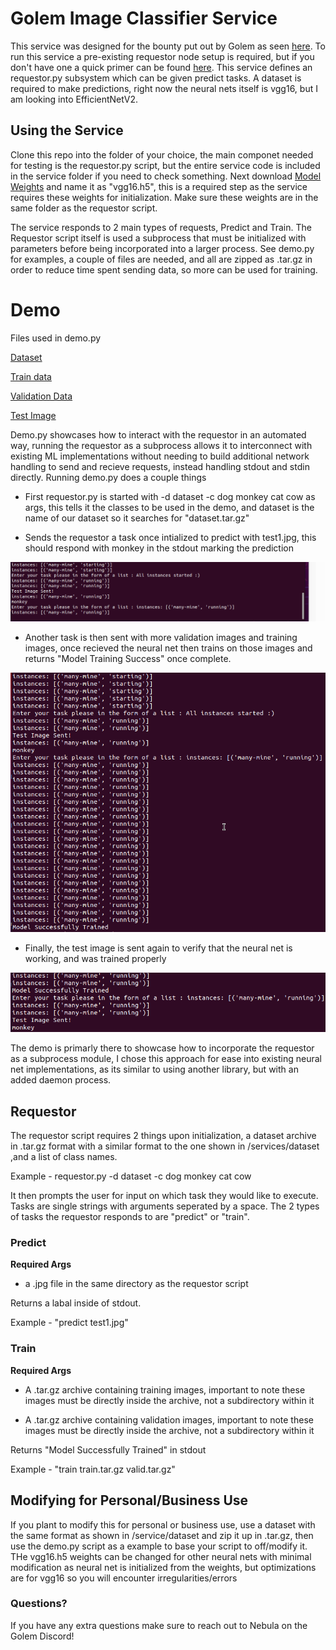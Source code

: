 # Golem Image Classifier Service

This service was designed for the bounty put out by Golem as seen [here](https://gitcoin.co/issue/golemfactory/yagna/1456/100026046). To run this service a pre-existing requestor node setup is required, but if you don't have one a quick primer can be found [here](https://handbook.golem.network/requestor-tutorials/flash-tutorial-of-requestor-development). This service defines an requestor.py subsystem which can be given predict tasks. A dataset is required to make predictions, right now the neural nets itself is vgg16, but I am looking into EfficientNetV2.

## Using the Service

Clone this repo into the folder of your choice, the main componet needed for testing is the requestor.py script, but the entire service code is included in the service folder if you need to check something. Next download [Model Weights](https://storage.googleapis.com/tensorflow/keras-applications/vgg16/vgg16_weights_tf_dim_ordering_tf_kernels.h5) and name it as "vgg16.h5", this is a required step as the service requires these weights for initialization. Make sure these weights are in the same folder as the requestor script.

The service responds to 2 main types of requests, Predict and Train. The Requestor script itself is used a subprocess that must be initialized with parameters before being incorporated into a larger process. See demo.py for examples, a couple of files are needed, and all are zipped as .tar.gz in order to reduce time spent sending data, so more can be used for training.

# Demo 

Files used in demo.py

[Dataset](https://mega.nz/file/dngA1J6J#uxrI6DOFMzdcr4vmU_9Y3gYLn1axbZ6X_a6imusPgDY)

[Train data](https://mega.nz/file/tnoUjBRS#lC_gRgmHQuokJQSJ3sSx-KsixOby3nbSiuFOkG5p2xk)

[Validation Data](https://mega.nz/file/tj4UHDBb#uqYCN9f9K19oY2kLQEr3YBQkIh_G3-FHug4v_LBL0sw)

[Test Image](https://mega.nz/file/Zih2QBiR#uAm-dKGQutINAq4StWBP2Wqy9hV4QPKJm2Tmpm792sU)


Demo.py showcases how to interact with the requestor in an automated way, running the requestor as a subprocess allows it to interconnect with existing ML implementations without needing to build additional network handling to send and recieve requests, instead handling stdout and stdin directly. Running demo.py does a couple things

- First requestor.py is started with  -d dataset -c dog monkey cat cow as args, this tells it the classes to be used in the demo, and dataset is the name of our dataset so it searches for "dataset.tar.gz"

- Sends the requestor a task once intialized to predict with test1.jpg, this should respond with monkey in the stdout marking the prediction

![predict](predict.png?raw=true)

- Another task is then sent with more validation images and training images, once recieved the neural net then trains on those images and returns "Model Training Success" once complete.

![train](train.png?raw=true)

- Finally, the test image is sent again to verify that the neural net is working, and was trained properly


![final](final.png?raw=true)

The demo is primarly there to showcase how to incorporate the requestor as a subprocess module, I chose this approach for ease into existing neural net implementations, as its similar to using another library, but with an added daemon process.

## Requestor

The requestor script requires 2 things upon initialization, a dataset archive in .tar.gz format with a similar format to the one shown in /services/dataset ,and a list of class names.

Example - requestor.py -d dataset -c dog monkey cat cow

It then prompts the user for input on which task they would like to execute. Tasks are single strings with arguments seperated by a space. The 2 types of tasks the requestor responds to are "predict" or "train".

### Predict

__Required Args__

- a .jpg file in the same directory as the requestor script

Returns a labal inside of stdout.

Example - "predict test1.jpg"

### Train

__Required Args__

- A .tar.gz archive containing training images, important to note these images must be directly inside the archive, not a subdirectory within it

- A .tar.gz archive containing validation images, important to note these images must be directly inside the archive, not a subdirectory within it

Returns "Model Successfully Trained" in stdout

Example - "train train.tar.gz valid.tar.gz"

## Modifying for Personal/Business Use

If you plant to modify this for personal or business use, use a dataset with the same format as shown in /service/dataset and zip it up in .tar.gz, then use the demo.py script as a example to base your script to off/modify it. THe vgg16.h5 weights can be changed for other neural nets with minimal modification as neural net is initialized from the weights, but optimizations are for vgg16 so you will encounter irregularities/errors 

### Questions?

If you have any extra questions make sure to reach out to Nebula on the Golem Discord!
